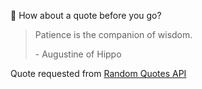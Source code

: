 📣 How about a quote before you go?

> Patience is the companion of wisdom.
>
> <p>- Augustine of Hippo</p>

Quote requested from [Random Quotes API](https://github.com/lukePeavey/quotable)
